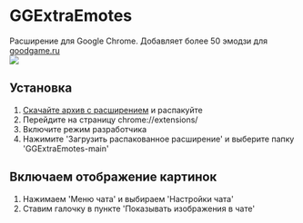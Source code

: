 # GGExtraEmotes  
Расширение для Google Chrome. Добавляет более 50 эмодзи для <a href=https://goodgame.ru/>goodgame.ru</a>  
<img style="margin: 0 auto;" src="https://i.ibb.co/McRfzr4/image.png">

## Установка  
1. <a href="https://github.com/S1ye/GGExtraEmotes/archive/refs/heads/main.zip">Скачайте архив с расширением</a> и распакуйте
2. Перейдите на страницу chrome://extensions/  
3. Включите режим разработчика  
4. Нажимите 'Загрузить распакованное расширение' и выберите папку 'GGExtraEmotes-main'

## Включаем отображение картинок  
1. Нажимаем 'Меню чата' и выбираем 'Настройки чата'
2. Ставим галочку в пункте 'Показывать изображения в чате'  
